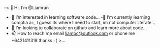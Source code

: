 -< 👋 Hi, I’m @Liamrun
- 👀 I’m interested in learning software code...
-🌱 I’m currently learning comptia a+, I guess its where I need to start, im not computer literate...
- 💞️ I’m looking to collaborate on github and learn more about code...
- 📫 How to reach me email liambc@outlook.com or phone me +6421411318 thanks : ) >...

<!---
Liamrun/Liamrun is a ✨ special ✨ repository because its `README.md` (this file) appears on your GitHub profile.
You can click the Preview link to take a look at your changes.
--->
